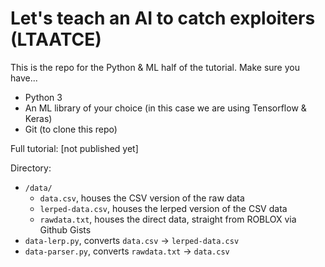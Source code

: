 # Let's teach an AI to catch exploiters (LTAATCE)

This is the repo for the Python & ML half of the tutorial. Make sure you have...
- Python 3
- An ML library of your choice (in this case we are using Tensorflow & Keras)
- Git (to clone this repo)

Full tutorial: [not published yet]

Directory:
- `/data/`
    - `data.csv`, houses the CSV version of the raw data
    - `lerped-data.csv`, houses the lerped version of the CSV data
    - `rawdata.txt`, houses the direct data, straight from ROBLOX via Github Gists
- `data-lerp.py`, converts `data.csv` -> `lerped-data.csv`
- `data-parser.py`, converts `rawdata.txt` -> `data.csv`